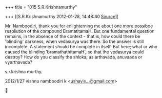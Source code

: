 +++
title = "015 S.R.Krishnamurthy"

+++
[[S.R.Krishnamurthy	2012-01-28, 14:48:40 [Source](https://groups.google.com/g/bvparishat/c/zS23nECkDwY)]]



Mr. Namboodiri, thank you for enlighterning me about one more possiboe resoliution of the compound BramatitamaH. But one fundamental question remains, in the absence of the context - that is, how could there be 'blinding' darkness, when vedasurya was there. So the answer is still incomplete. A statement should be complete in itself. But here; what or who caused the blinding 'bramathathitamaH', so that the vedasurya could destroy? How do you classify the shloka; as arthavada, anuvaada or vyarthavada?



s.r.krishna murthy.  
  

2012/1/27 vishnu namboodiri k \<[ushavis...@gmail.com]()\>



